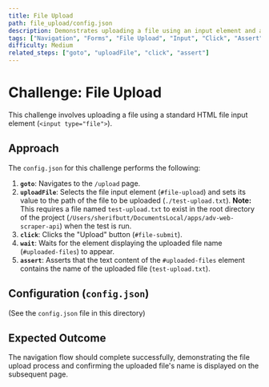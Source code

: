 ```yaml
---
title: File Upload
path: file_upload/config.json
description: Demonstrates uploading a file using an input element and asserting the uploaded file name appears on the page.
tags: ["Navigation", "Forms", "File Upload", "Input", "Click", "Assert"]
difficulty: Medium
related_steps: ["goto", "uploadFile", "click", "assert"]
---
```


# Challenge: File Upload

This challenge involves uploading a file using a standard HTML file input element (`<input type="file">`).

## Approach

The `config.json` for this challenge performs the following:

1.  **`goto`**: Navigates to the `/upload` page.
2.  **`uploadFile`**: Selects the file input element (`#file-upload`) and sets its value to the path of the file to be uploaded (`./test-upload.txt`). **Note:** This requires a file named `test-upload.txt` to exist in the root directory of the project (`/Users/sherifbutt/DocumentsLocal/apps/adv-web-scraper-api`) when the test is run.
3.  **`click`**: Clicks the "Upload" button (`#file-submit`).
4.  **`wait`**: Waits for the element displaying the uploaded file name (`#uploaded-files`) to appear.
5.  **`assert`**: Asserts that the text content of the `#uploaded-files` element contains the name of the uploaded file (`test-upload.txt`).

## Configuration (`config.json`)

(See the `config.json` file in this directory)

## Expected Outcome

The navigation flow should complete successfully, demonstrating the file upload process and confirming the uploaded file's name is displayed on the subsequent page.
